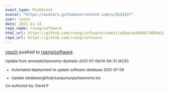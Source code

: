 ```yaml
---
event_type: PushEvent
avatar: "https://avatars.githubusercontent.com/u/814322?"
user: vsoch
date: 2021-11-14
repo_name: rseng/software
html_url: https://github.com/rseng/software/commit/a68acda4699274694a3214332f251a4b54944593
repo_url: https://github.com/rseng/software
---
```


<a href='https://github.com/vsoch' target='_blank'>vsoch</a> pushed to <a href='https://github.com/rseng/software' target='_blank'>rseng/software</a>

<small>Update from annotate/taxonomy-dpshelio-2021-07-09/14-04-31 (#231)

* Automated deployment to update software database 2021-07-09

* Update database/github/sunpy/sunpy/taxonomy.tsv

Co-authored-by: David P